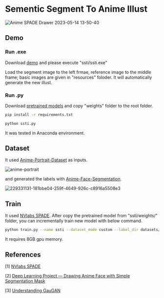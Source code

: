 # Sementic Segment To Anime Illust
![Anime SPADE Drawer 2023-05-14 13-50-40](https://github.com/siyeong0/SPADE-Anime-Paint/assets/117014820/25860f3b-8d0f-4907-92a7-1afd1ce69c17)
## Demo

### Run .exe
Download <a href="https://drive.google.com/file/d/1hhCZlwer5B-HZYv5uRJwSdJJvKDznVuA/view?usp=share_link">demo</a></i> and please execute "ssti/ssti.exe"

Load the segment image to the left frmae, reference image to the middle frame; basic images are given in "resources" foloder. It will automatically generate the new illust.
### Run .py
Download <a href="https://drive.google.com/file/d/1hr0ti1igKedEfObgHxwRVAat2vCo_fQh/view?usp=share_link">pretrained models</a></i> and copy "weights" folder to the root folder.
```bash
pip install -r requirements.txt

python ssti.py
```
It was tested in Anaconda environment.

## Dataset
It used <a href="https://www.kaggle.com/datasets/splcher/animefacedataset">Anime-Portrait-Dataset</a></i> as inputs.

![anime-portrait](https://github.com/siyeong0/SSTI/assets/117014820/2b3618a2-edc9-4cb5-ad8e-f0a61e43de48)

and generated the labels with <a href="https://github.com/siyeong0/Anime-Face-Segmentation">Anime-Face-Segmentation</a></i>.

![229331131-181bbe04-259f-4649-926c-c8916a5508e3](https://github.com/siyeong0/SSTI/assets/117014820/a3c18c75-4f17-4b2b-b0d1-05ea3c951701)

## Train

It used <a href="https://github.com/NVlabs/SPADE">NVlabs SPADE</a></i>.
After copy the pretrained model from "ssti/weights/" folder, you can incrementally train new model with below command.
```bash
python train.py --name ssti --dataset_mode custom --label_dir datasets/anime/train_label/ --image_dir datasets/anime/train_img/ --no_instance --label_nc 7 --niter 8 --niter_decay 8 --batchSize 4 --display_freq 10000 --save_epoch_freq 1 --use_vae --continue_train
```
It requires 8GB gpu memory.

## References
[1] <a href="https://github.com/NVlabs/SPADE">NVlabs SPADE</a></i>

[2] <a href="https://medium.com/@steinsfu/drawing-anime-face-with-simple-segmentation-mask-ca955c62ce09">Deep Learning Project — Drawing Anime Face with Simple Segmentation Mask</a></i>

[3] <a href="https://blog.paperspace.com/nvidia-gaugan-introduction/">Understanding GauGAN</a></i>
